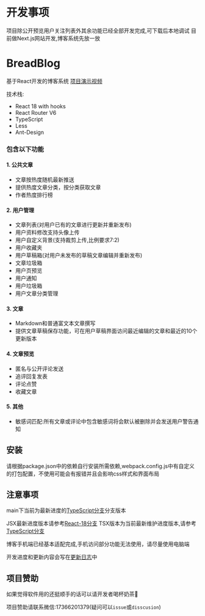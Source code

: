 # 开发事项
项目除公开预览用户关注列表外其余功能已经全部开发完成,可下载后本地调试
目前做Next.js网站开发,博客系统先放一放
# BreadBlog
基于React开发的博客系统 [项目演示视频](https://www.bilibili.com/video/BV1k5411m7bf)

技术栈:
* React 18 with hooks
* React Router V6
* TypeScript
* Less
* Ant-Design

### 包含以下功能
#### 1. 公共文章
  * 文章按热度随机最新推送
  * 提供热度文章分类，按分类获取文章
  * 作者热度排行榜
#### 2. 用户管理
  * 文章列表(对用户已有的文章进行更新并重新发布)
  * 用户资料修改支持头像上传
  * 用户自定义背景(支持裁剪上传,比例要求7:2)
  * 用户收藏夹
  * 用户草稿箱(对用户未发布的草稿文章编辑并重新发布)
  * 文章垃圾箱
  * 用户页预览
  * 用户通知
  * 用户垃圾箱
  * 用户文章分类管理
#### 3. 文章
  * Markdown和普通富文本文章撰写
  * 提供文章草稿保存功能，可在用户草稿界面访问最近编辑的文章和最近的10个更新版本
#### 4. 文章预览
  * 匿名与公开评论发送
  * 追评回复发表
  * 评论点赞
  * 收藏文章
#### 5. 其他
  * 敏感词匹配:所有文章或评论中包含敏感词将会默认被删除并会发送用户警告通知
## 安装
 请根据package.json中的依赖自行安装所需依赖,webpack.config.js中有自定义的打包配置，不使用可能会有报错并且会影响css样式和界面布局
## 注意事项
 main下当前为最新进度的[TypeScript分支](https://github.com/ChineseBread/BreadBlog/tree/React-18-ts)分支版本
 
 JSX最新进度版本请参考[React-18分支](https://github.com/ChineseBread/BreadBlog/tree/React-18)
 TSX版本为当前最新维护进度版本,请参考[TypeScript分支](https://github.com/ChineseBread/BreadBlog/tree/React-18-ts)
 
 博客手机端已经基本适配完成,手机访问部分功能无法使用，请尽量使用电脑端
 
 开发进度和更新内容会写在[更新日志](https://github.com/ChineseBread/BreadBlog/blob/main/UPDATE-LOG.md)中

## 项目赞助
如果觉得软件用的还挺顺手的话可以请开发者喝杯奶茶🤪

项目赞助请联系微信:17366201379(疑问可以`issue`或`disscusion`)
